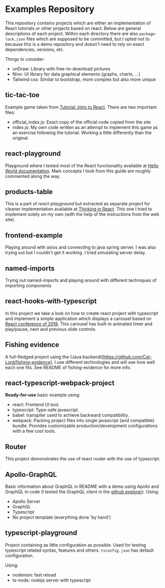 # Examples Repository
This repository contains projects which are either an implementation of React tutorials or other projects based on react. Below are general descriptions of each project.
Within each directory there are also `package-lock.json` files which are supposed to be committed, but I opted not to because this is a demo repository and doesn't need to rely on exact dependencies, versions, etc.

Things to consider:
- unDraw: Library with free-to-download pictures
- Nivo: UI library for data graphical elements (graphs, charts, ...)
- Tailwind css: Similar to bootstrap, more complex but also more unique

## tic-tac-toe
Example game taken from [Tutorial: Intro to React](https://reactjs.org/tutorial/tutorial.html). There are two important files:

- official\_index.js: Exact copy of the official code copied from the site
- index.js: My own code written as an attempt to implement this game as an exercise following the tutorial. Working a little differently than the original.

## react-playground
Playground where I tested most of the React functionality available at [Hello World documentation](https://reactjs.org/docs/hello-world.html). Main concepts I took from 
this guide are roughly commented along the way.

## products-table
This is a part of *react-playground* but extracted as separate project for cleaner implementation available at [Thinking in React](https://reactjs.org/docs/thinking-in-react.html). This 
one I tried to implement solely on my own (with the help of the instructions from the web site).

## frontend-example
Playing around with axios and connecting to java spring server. I was also trying out <Suspense /> but I couldn't get it working. I tried simulating
server delay.

## named-imports
Trying out named-imports and playing around with different techniques of importing components

## react-hooks-with-typescript
In this project we take a look on how to create react project with typescript and implement a simple application which displays a carousel based on [React conference of 2018](https://github.com/ryanflorence/react-conf-2018). This carousel has built-in animated timer and play/pause, next and previous slide controls.

## Fishing evidence
A full-fledged project using the (Java backend)[https://github.com/Cat-Lord/fishing-evidence]. I use 
different technologies and will see how well each one fits. See README of fishing-evidence for more
info.

## react-typescript-webpack-project
**Ready-for-use** basic example using:
- react: Frontend UI tool.
- typescript: Type-safe javascript.
- babel: transpiler used to achieve backward compatibility.
- webpack: Packing project files into single javascript (and compatible) bundle. Provides customizable production/development configurations with a few cool tools.

## Router
This project demonstrates the use of react router with the use of typescript.

## Apollo-GraphQL
Basic information about GraphQL in README with a demo using Apollo and GraphQL in code (I tested the GraphQL client in the [github explorer](https://docs.github.com/en/graphql/overview/explorer)).
Using:
- Apollo Server
- GraphQL
- Typescript
- No project template (everything done 'by hand')

## typescript-playground
Project containing as little configuration as possible. Used for testing typescript related syntax, features and others. `tsconfig.json` has default configuration.

Using:
- nodemon: fast reload
- ts-node: nodejs server with typescript
